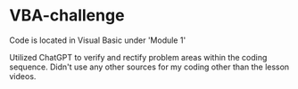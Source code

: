 # VBA-challenge

Code is located in Visual Basic under 'Module 1'

Utilized ChatGPT to verify and rectify problem areas within the coding sequence.  Didn't use any other sources for my coding other than the lesson videos.
